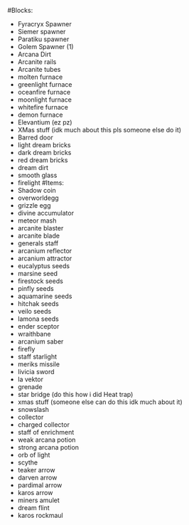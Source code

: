 #Blocks:
+ Fyracryx Spawner
+ Siemer spawner
+ Paratiku spawner
+ Golem Spawner (1)
+ Arcana Dirt
+ Arcanite rails
+ Arcanite tubes
+ molten furnace
+ greenlight furnace
+ oceanfire furnace
+ moonlight furnace
+ whitefire furnace
+ demon furnace
+ Elevantium (ez pz)
+ XMas stuff (idk much about this pls someone else do it)
+ Barred door
+ light dream bricks
+ dark dream bricks
+ red dream bricks
+ dream dirt
+ smooth glass
+ firelight
#Items:
+ Shadow coin
+ overworldegg
+ grizzle egg
+ divine accumulator
+ meteor mash
+ arcanite blaster
+ arcanite blade
+ generals staff
+ arcanium reflector
+ arcanium attractor
+ eucalyptus seeds
+ marsine seed
+ firestock seeds
+ pinfly seeds
+ aquamarine seeds
+ hitchak seeds
+ veilo seeds
+ lamona seeds
+ ender sceptor
+ wraithbane
+ arcanium saber
+ firefly
+ staff starlight
+ meriks missile
+ livicia sword
+ la vektor
+ grenade
+ star bridge (do this how i did Heat trap)
+ xmas stuff (someone else can do this idk much about it)
+ snowslash
+ collector
+ charged collector
+ staff of enrichment
+ weak arcana potion
+ strong arcana potion
+ orb of light
+ scythe
+ teaker arrow
+ darven arrow
+ pardimal arrow
+ karos arrow
+ miners amulet
+ dream flint
+ karos rockmaul